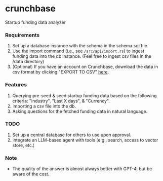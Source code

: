 # crunchbase

Startup funding data analyzer

### Requirements
1. Set up a database instance with the schema in the schema.sql file.
2. Use the import command (i.e., see `/src/api/import.rs`) to ingest funding data into the db instance. (Feel free to ingest csv files in the /data directory)
3. (Optional) If you have an account on Crunchbase, download the data in csv format by clicking "EXPORT TO CSV" [here](https://www.crunchbase.com/discover/funding_rounds).

### Features
1. Querying pre-seed & seed startup funding data based on the following criteria: "Industry", "Last X days", & "Currency".
3. Importing a csv file into the db.
4. Asking questions for the fetched funding data in natural language.

### TODO
1. Set up a central database for others to use upon approval.
2. Integrate an LLM-based agent with tools (e.g., search, access to vector store, etc.)

### Note
- The quality of the answer is almost always better with GPT-4, but be aware of the cost.

